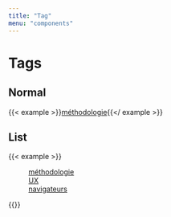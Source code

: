 ```yaml
---
title: "Tag"
menu: "components"
---
```


# Tags

## Normal

{{< example >}}<a href="#" class="tag">méthodologie</a>{{</ example >}}

## List

{{< example >}}
<dl class="tag-list">
    <dd><a href="#" class="tag">méthodologie</a></dd>
    <dd><a href="#" class="tag">UX</a></dd>
    <dd><a href="#" class="tag">navigateurs</a></dd>
</dl>
{{</ example >}}
